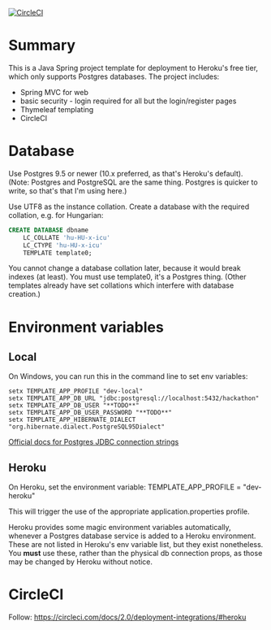 [![CircleCI](https://circleci.com/gh/danielthestranger/spring-heroku-template.svg?style=svg)](https://circleci.com/gh/danielthestranger/spring-heroku-template)

# Summary

This is a Java Spring project template for deployment to Heroku's free tier, which only supports Postgres databases.
The project includes:
* Spring MVC for web
* basic security - login required for all but the login/register pages
* Thymeleaf templating
* CircleCI

# Database

Use Postgres 9.5 or newer (10.x preferred, as that's Heroku's default).
(Note: Postgres and PostgreSQL are the same thing. Postgres is quicker to write, so that's that I'm using here.)

Use UTF8 as the instance collation.
Create a database with the required collation, e.g. for Hungarian:

```SQL
CREATE DATABASE dbname
    LC_COLLATE 'hu-HU-x-icu'
    LC_CTYPE 'hu-HU-x-icu'
    TEMPLATE template0;
```

You cannot change a database collation later, because it would break indexes (at least).
You must use template0, it's a Postgres thing. (Other templates already have set collations which interfere with database creation.)

# Environment variables

## Local

On Windows, you can run this in the command line to set env variables:

```
setx TEMPLATE_APP_PROFILE "dev-local"
setx TEMPLATE_APP_DB_URL "jdbc:postgresql://localhost:5432/hackathon"
setx TEMPLATE_APP_DB_USER "**TODO**"
setx TEMPLATE_APP_DB_USER_PASSWORD "**TODO**"
setx TEMPLATE_APP_HIBERNATE_DIALECT "org.hibernate.dialect.PostgreSQL95Dialect"
```

[Official docs for Postgres JDBC connection strings](https://jdbc.postgresql.org/documentation/head/connect.html)

## Heroku

On Heroku, set the environment variable:
TEMPLATE_APP_PROFILE = "dev-heroku"

This will trigger the use of the appropriate application.properties profile.

Heroku provides some magic environment variables automatically, whenever a Postgres database service is added to a Heroku environment. These are not listed in Heroku's env variable list, but they exist nonetheless. You **must** use these, rather than the physical db connection props, as those may be changed by Heroku without notice. 


# CircleCI

Follow:
https://circleci.com/docs/2.0/deployment-integrations/#heroku